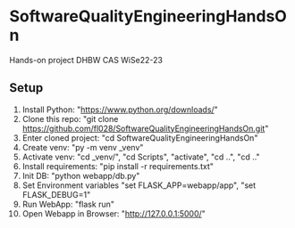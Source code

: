 # SoftwareQualityEngineeringHandsOn
Hands-on project DHBW CAS WiSe22-23

## Setup
1. Install Python: "https://www.python.org/downloads/"
2. Clone this repo: "git clone https://github.com/fl028/SoftwareQualityEngineeringHandsOn.git"
3. Enter cloned project: "cd SoftwareQualityEngineeringHandsOn"
4. Create venv: "py -m venv _venv"
5. Activate venv: "cd _venv/", "cd Scripts", "activate", "cd ..", "cd .."
6. Install requirements: "pip install -r requirements.txt"
7. Init DB: "python webapp/db.py"
8. Set Environment variables "set FLASK_APP=webapp/app", "set FLASK_DEBUG=1"
9. Run WebApp: "flask run"
10. Open Webapp in Browser: "http://127.0.0.1:5000/"

